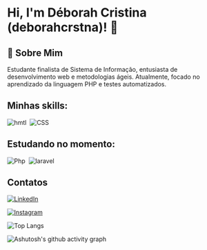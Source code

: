 
# Hi, I'm Déborah Cristina (deborahcrstna)! 👋



## 🚀 Sobre Mim

Estudante finalista de Sistema de Informação, entusiasta de desenvolvimento web e metodologias ágeis. Atualmente, focado no aprendizado da linguagem PHP e testes automatizados.


 ## Minhas skills:
   ![hmtl](https://img.shields.io/badge/HTML5-pink?style=for-the-badge&logo=html5&logoColor=white)&nbsp;
![CSS](https://img.shields.io/badge/CSS3-purple?style=for-the-badge&logo=css3&logoColor=pink)&nbsp;


## Estudando no momento:
![Php](https://img.shields.io/badge/PHP-777BB4?style=for-the-badge&logo=php&logoColor=pink)&nbsp;
![laravel](https://img.shields.io/badge/Laravel-pink?style=for-the-badge&logo=laravel&logoColor=black)&nbsp;



## Contatos 

[![LinkedIn](https://img.shields.io/badge/LinkedIn-000?style=for-the-badge&logo=linkedin&logoColor=c33b80)](https://www.linkedin.com/in/barbosadeborah/)

[![Instagram](https://img.shields.io/badge/Instagram-000?style=for-the-badge&logo=instagram)](https://www.instagram.com/me_debsz/)

![Top Langs](https://github-readme-stats-git-masterrstaa-rickstaa.vercel.app/api/top-langs/?username=deborahcrstna&layout=compact&bg_color=000000&border_color=c33b80&title_color=c33b80&text_color=c33b80)

![Ashutosh's github activity graph](https://github-readme-activity-graph.vercel.app/graph?username=deborahcrstna&bg_color=000000&color=c33b80&line=c33b80&point=c33b80&area=true&hide_border=true)